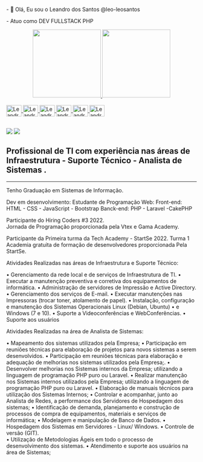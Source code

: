 

<p>
- 👋 Olá, Eu sou o Leandro dos Santos @leo-leosantos
</p>
<p>
- Atuo como DEV FULLSTACK PHP
</p>

<div align="center">
  <a href="https://github.com/leo-leosantos">
  <img height="180em" src="https://github-readme-stats.vercel.app/api?username=leo-leosantos&show_icons=true&theme=dracula&include_all_commits=true&count_private=true"/>
  <img height="180em" src="https://github-readme-stats.vercel.app/api/top-langs/?username=leo-leosantos&layout=compact&langs_count=7&theme=dracula"/>
</div>
<div style="display: inline_block"><br>
  <img align="center" alt="Leandro-Js" height="30" width="40" src="https://cdn.jsdelivr.net/gh/devicons/devicon/icons/javascript/javascript-original.svg">
  <img align="center" alt="Leandro-PHP" height="30" width="40" src="https://cdn.jsdelivr.net/gh/devicons/devicon/icons/php/php-original.svg">
  <img align="center" alt="Leandro-Laravel" height="30" width="40" src="https://cdn.jsdelivr.net/gh/devicons/devicon/icons/laravel/laravel-plain-wordmark.svg">
  <img align="center" alt="Leandro-HTML" height="30" width="40" src="https://cdn.jsdelivr.net/gh/devicons/devicon/icons/html5/html5-original.svg" >
  <img align="center" alt="Leandro-CSS" height="30" width="40" src="https://cdn.jsdelivr.net/gh/devicons/devicon/icons/css3/css3-original.svg" >
  <img align="center" alt="Leandro-Boostrap" height="30" width="40" src="https://cdn.jsdelivr.net/gh/devicons/devicon/icons/bootstrap/bootstrap-original.svg" >

</div>
</br>
<div> 


  <a href = "mailto:lds.leosantos@gmail.com"><img src="https://img.shields.io/badge/-Gmail-%23333?style=for-the-badge&logo=gmail&logoColor=white" target="_blank"></a>
  <a href="https://www.linkedin.com/in/leandro-dos-santos-35644790/" target="_blank"><img src="https://img.shields.io/badge/-LinkedIn-%230077B5?style=for-the-badge&logo=linkedin&logoColor=white" target="_blank"></a> 
 
 
</div>

<div>


<h2>Profissional de TI com  experiência nas áreas de Infraestrutura - Suporte Técnico - Analista de Sistemas .</h2>
<hr>
Tenho Graduação em Sistemas de Informação.

Dev em desenvolvimento: Estudante de Programação Web: 
Front-end:  HTML - CSS - JavaScript  - Bootstrap
Banck-end: PHP - Laravel -CakePHP 

Participante do Hiring Coders #3 2022.  
Jornada de Programação proporcionada pela Vtex  e Gama Academy.

Participante da Primeira turma da Tech Academy - StartSe 2022. Turma 1
Academia gratuita de formação de desenvolvedores proporcionada Pela StartSe.




Atividades Realizadas nas áreas de Infraestrutura e Suporte Técnico:

• Gerenciamento da rede local e de serviços de Infraestrutura de TI.
• Executar a manutenção preventiva e corretiva dos equipamentos de informática.
• Administração de servidores de Impressão e Active Directory.
• Gerenciamento dos serviços de E-mail.
• Executar manutenções nas Impressoras (trocar toner, atolamento de papel).
• Instalação, configuração e manutenção dos Sistemas Operacionais Linux (Debian, Ubuntu)
• e Windows (7 e 10).
• Suporte a Videoconferências e WebConferências.
• Suporte aos usuários


Atividades Realizadas na área de Analista de Sistemas:

•	Mapeamento dos sistemas utilizados pela Empresa;
•	Participação em reuniões técnicas para elaboração de projetos para novos sistemas a serem desenvolvidos.
•	Participação em reuniões técnicas para elaboração e adequação de melhorias nos sistemas utilizados pela Empresa;.
•	Desenvolver melhorias nos Sistemas internos da Empresa; utilizando a linguagem de programação PHP puro ou  Laravel.
•	Realizar manutenção nos Sistemas internos utilizados pela Empresa; utilizando a linguagem de programação PHP puro ou Laravel.
•	Elaboração de manuais técnicos para utilização dos Sistemas Internos;
•	Controlar e acompanhar, junto ao Analista de Redes, a performance dos Servidores de Hospedagem dos sistemas;
•	Identificação de demanda, planejamento e construção de processos de compra de equipamentos, materiais e serviços de informática;
•	Modelagem e manipulação de Banco de Dados.
•	Hospedagem dos Sistemas em Servidores - Linux/ Windows.
•	Controle de versão (GIT).  
•	Utilização de Metodologias Ágeis em todo o processo de desenvolvimento dos sistemas.
•	Atendimento e suporte aos usuários na área de Sistemas;


